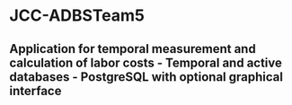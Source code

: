 # JCC-ADBSTeam5

## Application for temporal measurement and calculation of labor costs - Temporal and active databases - PostgreSQL with optional graphical interface
